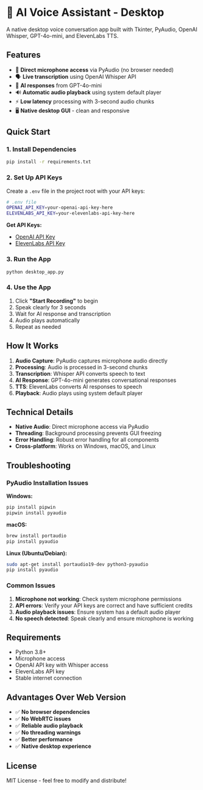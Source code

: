 # 🎤 AI Voice Assistant - Desktop

A native desktop voice conversation app built with Tkinter, PyAudio, OpenAI Whisper, GPT-4o-mini, and ElevenLabs TTS.

## Features

- 🎤 **Direct microphone access** via PyAudio (no browser needed)
- 🗣️ **Live transcription** using OpenAI Whisper API
- 🤖 **AI responses** from GPT-4o-mini
- 🔊 **Automatic audio playback** using system default player
- ⚡ **Low latency** processing with 3-second audio chunks
- 🖥️ **Native desktop GUI** - clean and responsive

## Quick Start

### 1. Install Dependencies

```bash
pip install -r requirements.txt
```

### 2. Set Up API Keys

Create a `.env` file in the project root with your API keys:

```bash
# .env file
OPENAI_API_KEY=your-openai-api-key-here
ELEVENLABS_API_KEY=your-elevenlabs-api-key-here
```

**Get API Keys:**
- [OpenAI API Key](https://platform.openai.com/api-keys)
- [ElevenLabs API Key](https://elevenlabs.io/speech-synthesis)

### 3. Run the App

```bash
python desktop_app.py
```

### 4. Use the App

1. Click **"Start Recording"** to begin
2. Speak clearly for 3 seconds
3. Wait for AI response and transcription
4. Audio plays automatically
5. Repeat as needed

## How It Works

1. **Audio Capture**: PyAudio captures microphone audio directly
2. **Processing**: Audio is processed in 3-second chunks
3. **Transcription**: Whisper API converts speech to text
4. **AI Response**: GPT-4o-mini generates conversational responses
5. **TTS**: ElevenLabs converts AI responses to speech
6. **Playback**: Audio plays using system default player

## Technical Details

- **Native Audio**: Direct microphone access via PyAudio
- **Threading**: Background processing prevents GUI freezing
- **Error Handling**: Robust error handling for all components
- **Cross-platform**: Works on Windows, macOS, and Linux

## Troubleshooting

### PyAudio Installation Issues

**Windows:**
```bash
pip install pipwin
pipwin install pyaudio
```

**macOS:**
```bash
brew install portaudio
pip install pyaudio
```

**Linux (Ubuntu/Debian):**
```bash
sudo apt-get install portaudio19-dev python3-pyaudio
pip install pyaudio
```

### Common Issues

1. **Microphone not working**: Check system microphone permissions
2. **API errors**: Verify your API keys are correct and have sufficient credits
3. **Audio playback issues**: Ensure system has a default audio player
4. **No speech detected**: Speak clearly and ensure microphone is working

## Requirements

- Python 3.8+
- Microphone access
- OpenAI API key with Whisper access
- ElevenLabs API key
- Stable internet connection

## Advantages Over Web Version

- ✅ **No browser dependencies**
- ✅ **No WebRTC issues**
- ✅ **Reliable audio playback**
- ✅ **No threading warnings**
- ✅ **Better performance**
- ✅ **Native desktop experience**

## License

MIT License - feel free to modify and distribute!
